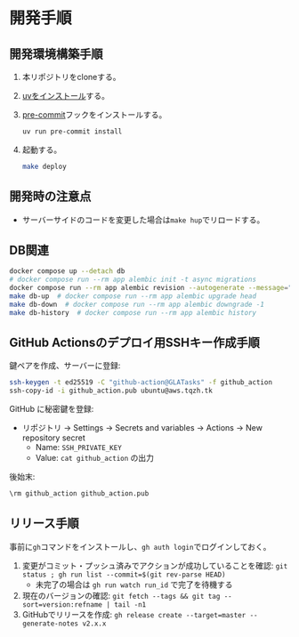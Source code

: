 # 開発手順

## 開発環境構築手順

1. 本リポジトリをcloneする。
2. [uvをインストール](https://docs.astral.sh/uv/getting-started/installation/)する。
3. [pre-commit](https://pre-commit.com/)フックをインストールする。

    ```bash
    uv run pre-commit install
    ```

4. 起動する。

    ```bash
    make deploy
    ```

## 開発時の注意点

- サーバーサイドのコードを変更した場合は`make hup`でリロードする。

## DB関連

```bash
docker compose up --detach db
# docker compose run --rm app alembic init -t async migrations
docker compose run --rm app alembic revision --autogenerate --message=""
make db-up  # docker compose run --rm app alembic upgrade head
make db-down  # docker compose run --rm app alembic downgrade -1
make db-history  # docker compose run --rm app alembic history
```

## GitHub Actionsのデプロイ用SSHキー作成手順

鍵ペアを作成、サーバーに登録:

```bash
ssh-keygen -t ed25519 -C "github-action@GLATasks" -f github_action
ssh-copy-id -i github_action.pub ubuntu@aws.tqzh.tk
```

GitHub に秘密鍵を登録:

- リポジトリ → Settings → Secrets and variables → Actions → New repository secret
  - Name: `SSH_PRIVATE_KEY`
  - Value: `cat github_action` の出力

後始末:

```bash
\rm github_action github_action.pub
```

## リリース手順

事前に`gh`コマンドをインストールし、`gh auth login`でログインしておく。

1. 変更がコミット・プッシュ済みでアクションが成功していることを確認:
   `git status ; gh run list --commit=$(git rev-parse HEAD)`
    - 未完了の場合は `gh run watch run_id` で完了を待機する
2. 現在のバージョンの確認:
  `git fetch --tags && git tag --sort=version:refname | tail -n1`
3. GitHubでリリースを作成:
  `gh release create --target=master --generate-notes v2.x.x`
